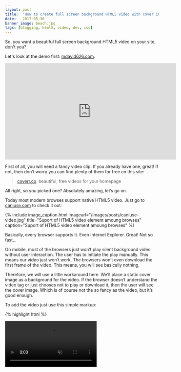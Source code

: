 ```yaml
---
layout: post
title:  "How to create full screen background HTML5 video with cover image"
date:   2017-05-30
banner_image: beach.jpg
tags: [blogging, html5, video, dev, css]
---
```


So, you want a beautiful full screen background HTML5 video on your site, don't you?

Let's look at the demo first: [mdavid626.com](https://mdavid626.com).

<iframe width="560" height="315" src="https://www.youtube.com/embed/6O5Ux9a4usk" frameborder="0" allowfullscreen></iframe>

<!--more-->

First of all, you will need a fancy video clip. If you already have one, great! If not, then don’t worry you can find plenty of them for free on this site: 

> [coverr.co](http://coverr.co): beautiful, free videos for your homepage

All right, so you picked one? Absolutely amazing, let’s go on.

Today most modern browses support native HTML5 video. Just go to [caniuse.com](http://caniuse.com/#search=video) to check it out:

{% include image_caption.html imageurl="/images/posts/caniuse-video.jpg" 
title="Suport of HTML5 video element amoung browses" caption="Suport of HTML5 video element amoung browses" %}

Basically, every browser supports it. Even Internet Explorer. Great! Not so fast…

On mobile, most of the browsers just won’t play silent background video without user interaction. The user has to initiate the play manually. This means our video just won’t work. The browsers won’t even download the first frame of the video. This means, you will see basically nothing. 

Therefore, we will use a little workaround here. We’ll place a static cover image as a background for the video. If the browser doesn’t understand the video tag or just chooses not to play or download it, then the user will see the cover image. Which is of course not the so fancy as the video, but it’s good enough.

To add the video just use this simple markup:

{% highlight html %}
<div class="video-cover">
    <video class="video" muted loop autoplay preload="auto">
        <source src="Palm_Trees.mp4" type="video/mp4">
    </video>
</div
{% endhighlight html %}